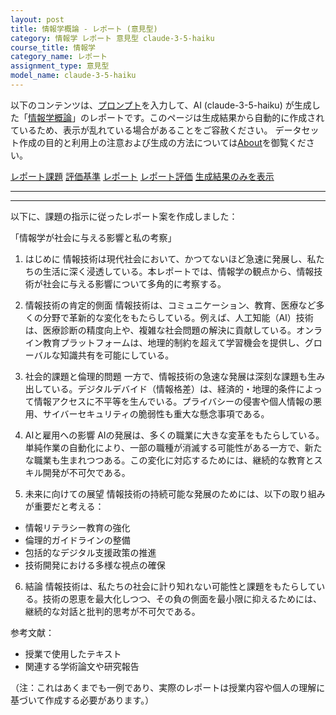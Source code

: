 ```yaml
---
layout: post
title: 情報学概論 - レポート (意見型)
category: 情報学 レポート 意見型 claude-3-5-haiku
course_title: 情報学
category_name: レポート
assignment_type: 意見型
model_name: claude-3-5-haiku
---
```


以下のコンテンツは、[プロンプト](http://127.0.0.1:8000/generated/情報学/claude-3-5-haiku/prompt_レポート-意見型.md)を入力して、AI (claude-3-5-haiku) が生成した「[情報学概論](/contents/情報学/)」のレポートです。このページは生成結果から自動的に作成されているため、表示が乱れている場合があることをご容赦ください。
データセット作成の目的と利用上の注意および生成の方法については[About](/About)を御覧ください。

[レポート課題](../レポート課題-意見型)
[評価基準](../評価基準-意見型)
[レポート](../レポート-意見型)
[レポート評価](../レポート評価-意見型)
[生成結果のみを表示](http://127.0.0.1:8000/generated/情報学/claude-3-5-haiku/レポート-意見型.md)
  

***
***
  
以下に、課題の指示に従ったレポート案を作成しました：

「情報学が社会に与える影響と私の考察」

1. はじめに
情報技術は現代社会において、かつてないほど急速に発展し、私たちの生活に深く浸透している。本レポートでは、情報学の観点から、情報技術が社会に与える影響について多角的に考察する。

2. 情報技術の肯定的側面
情報技術は、コミュニケーション、教育、医療など多くの分野で革新的な変化をもたらしている。例えば、人工知能（AI）技術は、医療診断の精度向上や、複雑な社会問題の解決に貢献している。オンライン教育プラットフォームは、地理的制約を超えて学習機会を提供し、グローバルな知識共有を可能にしている。

3. 社会的課題と倫理的問題
一方で、情報技術の急速な発展は深刻な課題も生み出している。デジタルデバイド（情報格差）は、経済的・地理的条件によって情報アクセスに不平等を生んでいる。プライバシーの侵害や個人情報の悪用、サイバーセキュリティの脆弱性も重大な懸念事項である。

4. AIと雇用への影響
AIの発展は、多くの職業に大きな変革をもたらしている。単純作業の自動化により、一部の職種が消滅する可能性がある一方で、新たな職業も生まれつつある。この変化に対応するためには、継続的な教育とスキル開発が不可欠である。

5. 未来に向けての展望
情報技術の持続可能な発展のためには、以下の取り組みが重要だと考える：
- 情報リテラシー教育の強化
- 倫理的ガイドラインの整備
- 包括的なデジタル支援政策の推進
- 技術開発における多様な視点の確保

6. 結論
情報技術は、私たちの社会に計り知れない可能性と課題をもたらしている。技術の恩恵を最大化しつつ、その負の側面を最小限に抑えるためには、継続的な対話と批判的思考が不可欠である。

参考文献：
- 授業で使用したテキスト
- 関連する学術論文や研究報告

（注：これはあくまでも一例であり、実際のレポートは授業内容や個人の理解に基づいて作成する必要があります。）
